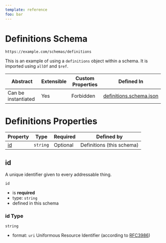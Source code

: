 ```yaml
---
template: reference
foo: bar
---
```


# Definitions Schema

```
https://example.com/schemas/definitions
```

This is an example of using a `definitions` object within a schema.
It is imported using `allOf` and `$ref`.

| Abstract | Extensible | Custom Properties | Defined In |
|----------|------------|-------------------|------------|
| Can be instantiated | Yes | Forbidden | [definitions.schema.json](definitions.schema.json) |

# Definitions Properties

| Property | Type | Required | Defined by |
|----------|------|----------|------------|
| [id](#id) | `string` | Optional | Definitions (this schema) |

## id

A unique identifier given to every addressable thing.

`id`
* is **required**
* type: `string`
* defined in this schema

### id Type


`string`
* format: `uri` Uniformous Resource Identifier (according to [RFC3986](http://tools.ietf.org/html/rfc3986))






